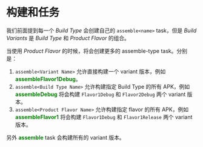 # 构建和任务

我们前面提到每一个 *Build Type* 会创建自己的 `assemble<name>` task，但是 *Build Variants* 是 *Build Type* 和 *Product Flavor* 的组合。

当使用 *Product Flavor* 的时候，将会创建更多的 assemble-type task。分别是：

1. `assemble<Variant Name>`
允许直接构建一个 variant 版本，例如 **<font color='green'>assembleFlavor1Debug</font>**。
2. `assemble<Build Type Name>`
允许构建指定 Build Type 的所有 APK，例如 **<font color='green'>assembleDebug</font>** 将会构建 `Flavor1Debug` 和 `Flavor2Debug` 两个 variant 版本。
3. `assemble<Product Flavor Name>`
允许构建指定 flavor 的所有 APK，例如 **<font color='green'>assembleFlavor1</font>** 将会构建 `Flavor1Debug` 和 `Flavor1Release` 两个 variant 版本。

另外 **<font color='green'>assemble</font>** task 会构建所有的 variant 版本。